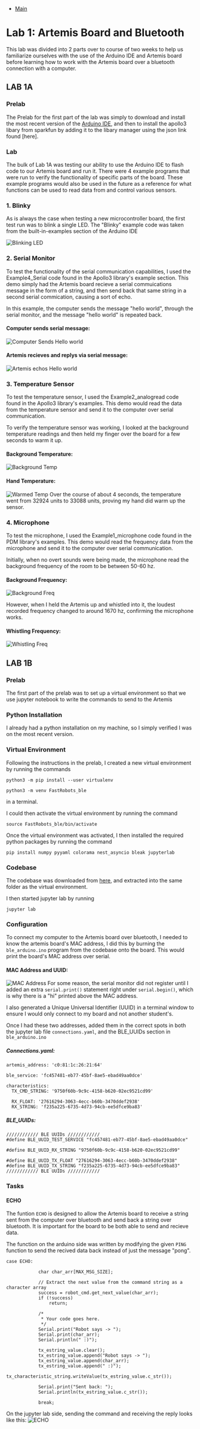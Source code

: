 * [Main](index.md)

# Lab 1: Artemis Board and Bluetooth

This lab was divided into 2 parts over to course of two weeks to help us familiarize ourselves with the use of the Arduino IDE and Artemis board before learning how to work with the Artemis board over a bluetooth connection with a computer. 

## LAB 1A

### Prelab

The Prelab for the first part of the lab was simply to download and install the most recent version of the [Arduino IDE](https://www.arduino.cc/en/software), and then to install the apollo3 libary from sparkfun by adding it to the libary manager using the json link found [here].

### Lab

The bulk of Lab 1A was testing our ability to use the Arduino IDE to flash code to our Artemis board and run it. There were 4 example programs that were run to verify the functionality of  specific parts of the board. These example programs would also be used in the future as a reference for what functions can be used to read data from and control various sensors.

### 1. Blinky

As is always the case when testing a new microcontroller board, the first test run was to blink a single LED. The "Blinky" example code was taken from the built-in-examples section of the Arduino IDE

![Blinking LED](blinky.jpg)


### 2. Serial Monitor

To test the functionality of the serial communication capabilities, I used the Example4_Serial code found in the Apollo3 library's example section. This demo simply had the Artemis board recieve a serial commuications message in the form of a string, and then send back that same string in a second serial commication, causing a sort of echo.

In this example, the computer sends the message "hello world", through the serial monitor, and the message "hello world" is repeated back.

#### Computer sends serial message:
![Computer Sends Hello world](hello_world_1.jpg)

#### Artemis recieves and replys via serial message:
![Artemis echos Hello world](hello_world_2.jpg)

### 3. Temperature Sensor

To test the temperature sensor, I used the Example2_analogread code found in the Apollo3 library's examples. This demo would read the data from the temperature sensor and send it to the computer over serial communication. 

To verify the temperature sensor was working, I looked at the background temperature readings and then held my finger over the board for a few seconds to warm it up.
#### Background Temperature:
![Background Temp](temp_1.jpg)

#### Hand Temperature:
![Warmed Temp](temp_2.jpg)
Over the course of about 4 seconds, the temperature went from 32924 units to 33088 units, proving my hand did warm up the sensor.

### 4. Microphone
To test the microphone, I used the Example1_microphone code found in the PDM library's examples. This demo would read the frequency data from the microphone and send it to the computer over serial communication. 

Initially, when no overt sounds were being made, the microphone read the background frequency of the room to be between 50-60 hz. 

#### Background Frequency:
![Background Freq](sound_1.jpg)

However, when I held the Artemis up and whistled into it, the loudest recorded frequency changed to around 1670 hz, confirming the microphone works.
#### Whistling Frequency:
![Whistling Freq](temp_1.jpg)


## LAB 1B

### Prelab
The first part of the prelab was to set up a virtual environment so that we use jupyter notebook to write the commands to send to the Artemis

### Python Installation
I already had a python installation on my machine, so I simply verified I was on the most recent version.

### Virtual Environment
Following the instructions in the prelab, I created a new virtual environment by running the commands 
```
python3 -m pip install --user virtualenv
```
```
python3 -m venv FastRobots_ble
```
in a terminal.

I could then activate the virtual environment by running the command
```
source FastRobots_ble/bin/activate
```
Once the virtual environment was activated, I then installed the required python packages by running the command 
```
pip install numpy pyyaml colorama nest_asyncio bleak jupyterlab
```

### Codebase
The codebase was downloaded from [here](https://fastrobotscornell.github.io/FastRobots-2025/labs/ble_robot_1.2.zip), and extracted into the same folder as the virtual environment.

I then started jupyter lab by running 
```
jupyter lab
```

### Configuration

To connect my computer to the Artemis board over bluetooth, I needed to know the artemis board's MAC address, I did this by burning the ``ble_arduino.ino`` program from the codebase onto the board. This would print the board's MAC address over serial.

#### MAC Address and UUID:
![MAC Address](MAC.jpg)
For some reason, the serial monitor did not register until I added an extra ``serial.print()`` statement right under ``serial.begin()``, which is why there is a "hi" printed above the MAC address.

I also generated a Unique Universal Identifier (UUID) in a terminal window to ensure I would only connect to my board and not another student's.

Once I had these two addresses, added them in the correct spots in both the jupyter lab file ``connections.yaml``, and the BLE_UUIDs section in ``ble_arduino.ino``

##### Connections.yaml:
```
artemis_address: 'c0:81:1c:26:21:64'

ble_service: 'fc457481-eb77-45bf-8ae5-ebad49aa0dce'

characteristics:
  TX_CMD_STRING: '9750f60b-9c9c-4158-b620-02ec9521cd99'

  RX_FLOAT: '27616294-3063-4ecc-b60b-3470ddef2938'
  RX_STRING: 'f235a225-6735-4d73-94cb-ee5dfce9ba83'
```

##### BLE_UUIDs:
```
//////////// BLE UUIDs ////////////
#define BLE_UUID_TEST_SERVICE "fc457481-eb77-45bf-8ae5-ebad49aa0dce"

#define BLE_UUID_RX_STRING "9750f60b-9c9c-4158-b620-02ec9521cd99"

#define BLE_UUID_TX_FLOAT "27616294-3063-4ecc-b60b-3470ddef2938"
#define BLE_UUID_TX_STRING "f235a225-6735-4d73-94cb-ee5dfce9ba83"
//////////// BLE UUIDs ////////////
```
### Tasks

#### ECHO

The funtion ``ECHO`` is designed to allow the Artemis board to receive a string sent from the computer over bluetooth and send back a string over bluetooth. It is important for the board to be both able to send and recieve data. 

The function on the arduino side was written by modifying the given ``PING`` function to send the recived data back instead of just the message "pong".
```
case ECHO:

            char char_arr[MAX_MSG_SIZE];

            // Extract the next value from the command string as a character array
            success = robot_cmd.get_next_value(char_arr);
            if (!success)
                return;

            /*
             * Your code goes here.
             */
            Serial.print("Robot says -> ");
            Serial.print(char_arr);
            Serial.println(" :)");
            
            tx_estring_value.clear();
            tx_estring_value.append("Robot says -> ");
            tx_estring_value.append(char_arr);
            tx_estring_value.append(" :)");
            tx_characteristic_string.writeValue(tx_estring_value.c_str());

            Serial.print("Sent back: ");
            Serial.println(tx_estring_value.c_str());

            break;
```

On the jupyter lab side, sending the command and receiving the reply looks like this:
![ECHO](echo.png)
